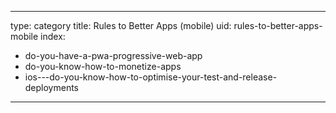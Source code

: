 
---
type: category
title: Rules to Better Apps (mobile)
uid: rules-to-better-apps-mobile
index:
 - do-you-have-a-pwa-progressive-web-app
 - do-you-know-how-to-monetize-apps
 - ios---do-you-know-how-to-optimise-your-test-and-release-deployments
---



